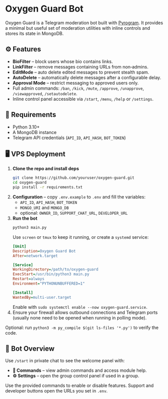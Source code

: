 # Oxygen Guard Bot

Oxygen Guard is a Telegram moderation bot built with [Pyrogram](https://docs.pyrogram.org/). It provides a minimal but useful set of moderation utilities with inline controls and stores its state in MongoDB.

## ⚙️ Features
- **BioFilter** – block users whose bio contains links.
- **LinkFilter** – remove messages containing URLs from non‑admins.
- **EditMode** – auto delete edited messages to prevent stealth spam.
- **AutoDelete** – automatically delete messages after a configurable delay.
- **Approval Mode** – restrict messaging to approved users only.
- Full admin commands: `/ban`, `/kick`, `/mute`, `/approve`, `/unapprove`, `/viewapproved`, `/setautodelete`.
- Inline control panel accessible via `/start`, `/menu`, `/help` or `/settings`.

## 🧰 Requirements
- Python 3.10+
- A MongoDB instance
- Telegram API credentials (`API_ID`, `API_HASH`, `BOT_TOKEN`)

## 🖥️ VPS Deployment
1. **Clone the repo and install deps**
   ```bash
   git clone https://github.com/youruser/oxygen-guard.git
   cd oxygen-guard
   pip install -r requirements.txt
   ```
2. **Configuration** – copy `.env.example` to `.env` and fill the variables:
   - `API_ID`, `API_HASH`, `BOT_TOKEN`
   - `MONGO_URI` and `MONGO_DB`
   - optional: `OWNER_ID`, `SUPPORT_CHAT_URL`, `DEVELOPER_URL`
3. **Run the bot**
   ```bash
   python3 main.py
   ```
   Use `screen` or `tmux` to keep it running, or create a `systemd` service:
   ```ini
   [Unit]
   Description=Oxygen Guard Bot
   After=network.target

   [Service]
   WorkingDirectory=/path/to/oxygen-guard
   ExecStart=/usr/bin/python3 main.py
   Restart=always
   Environment="PYTHONUNBUFFERED=1"

   [Install]
   WantedBy=multi-user.target
   ```
   Enable with `sudo systemctl enable --now oxygen-guard.service`.
4. Ensure your firewall allows outbound connections and Telegram ports (usually none need to be opened when running in polling mode).

Optional: run `python3 -m py_compile $(git ls-files '*.py')` to verify the code.

## 📌 Bot Overview
Use `/start` in private chat to see the welcome panel with:
- **📘 Commands** – view admin commands and access module help.
- **⚙️ Settings** – open the group control panel if used in a group.

Use the provided commands to enable or disable features. Support and developer buttons open the URLs you set in `.env`.
